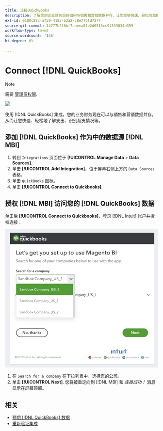 ```yaml
---
title: 连接QuickBooks
description: 了解您的企业财务现在如何与销售和营销数据并存，让您能够快速、轻松地监控支出、识别超支情况等。
exl-id: e100c88c-af59-4185-b2a2-c8e77bfd7277
source-git-commit: 14777b216bf7aaeea0fb2d0513cc94539034a359
workflow-type: tm+mt
source-wordcount: '146'
ht-degree: 0%

---
```


# Connect [!DNL QuickBooks]

>[!NOTE]
>
>需要 [管理员权限](../../../administrator/user-management/user-management.md).

![](../../../assets/Quickbooks.png)

使用 [!DNL QuickBooks] 集成，您的业务财务现在可以与销售和营销数据并存，从而让您快速、轻松地了解支出、识别超支情况等。

## 添加 [!DNL QuickBooks] 作为中的数据源 [!DNL MBI]

1. 转到 `Integrations` 页面位于 **[!UICONTROL Manage Data** > **Data Sources]**.
1. 单击 **[!UICONTROL Add Integration]**，位于屏幕右侧上方的 `Data Sources` 表格。
1. 单击 `QuickBooks` 图标。
1. 单击 **[!UICONTROL Connect to Quickbooks]**.

## 授权 [!DNL MBI] 访问您的 [!DNL QuickBooks] 数据

单击后 **[!UICONTROL Connect to Quickbooks]**，登录 [!DNL Intuit] 帐户并授权连接：

![](../../../assets/QuickBooks_App_Store_1.jpg)

1. 在 `Search for a company` 在下拉列表中，选择您的公司。
1. 单击 **[!UICONTROL Next]**. 您将被重定向到 [!DNL MBI] 和 *连接成功！* 消息显示在屏幕顶部。

## 相关

* [预期 [!DNL QuickBooks] 数据](../integrations/quickbooks-data.md)
* [重新验证集成](https://experienceleague.adobe.com/docs/commerce-knowledge-base/kb/how-to/mbi-reauthenticating-integrations.html?lang=en)
